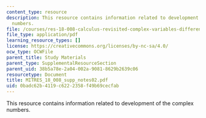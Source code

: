 ```yaml
---
content_type: resource
description: This resource contains information related to development of the complex
  numbers.
file: /courses/res-18-008-calculus-revisited-complex-variables-differential-equations-and-linear-algebra-fall-2011/0badc62b4119c6222358f49b69cecfab_MITRES_18_008_supp_notes02.pdf
file_type: application/pdf
learning_resource_types: []
license: https://creativecommons.org/licenses/by-nc-sa/4.0/
ocw_type: OCWFile
parent_title: Study Materials
parent_type: SupplementalResourceSection
parent_uid: 38b5a78e-2a04-002a-9081-8629b2639c06
resourcetype: Document
title: MITRES_18_008_supp_notes02.pdf
uid: 0badc62b-4119-c622-2358-f49b69cecfab
---
```

This resource contains information related to development of the complex numbers.